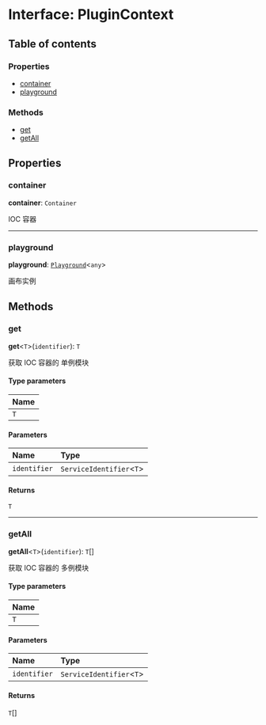 # Interface: PluginContext

## Table of contents

### Properties

* [container](/auto-docs/core/interfaces/PluginContext.md#container)
* [playground](/auto-docs/core/interfaces/PluginContext.md#playground)

### Methods

* [get](/auto-docs/core/interfaces/PluginContext.md#get)
* [getAll](/auto-docs/core/interfaces/PluginContext.md#getall)

## Properties

### container

**container**: `Container`

IOC 容器

***

### playground

**playground**: [`Playground`](/auto-docs/core/classes/Playground.md)<`any`>

画布实例

## Methods

### get

**get**<`T`>(`identifier`): `T`

获取 IOC 容器的 单例模块

#### Type parameters

| Name |
| :------ |
| `T` |

#### Parameters

| Name | Type |
| :------ | :------ |
| `identifier` | `ServiceIdentifier`<`T`> |

#### Returns

`T`

***

### getAll

**getAll**<`T`>(`identifier`): `T`\[]

获取 IOC 容器的 多例模块

#### Type parameters

| Name |
| :------ |
| `T` |

#### Parameters

| Name | Type |
| :------ | :------ |
| `identifier` | `ServiceIdentifier`<`T`> |

#### Returns

`T`\[]
